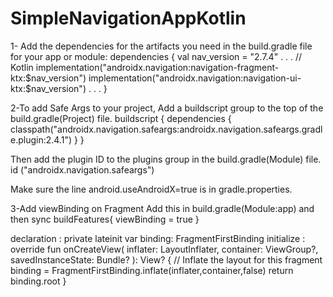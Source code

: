 # SimpleNavigationAppKotlin

1- Add the dependencies for the artifacts you need in the build.gradle file for your app or module:
dependencies {
  val nav_version = "2.7.4"
  .
  .
  .
  // Kotlin
  implementation("androidx.navigation:navigation-fragment-ktx:$nav_version")
  implementation("androidx.navigation:navigation-ui-ktx:$nav_version")
  .
  .
  .
}


2-To add Safe Args to your project, Add a buildscript group to the top of the build.gradle(Project) file.
buildscript {
    dependencies {
        classpath("androidx.navigation.safeargs:androidx.navigation.safeargs.gradle.plugin:2.4.1")
    }
}

Then add the plugin ID to the plugins group in the build.gradle(Module) file.
id ("androidx.navigation.safeargs")

Make sure the line android.useAndroidX=true is in gradle.properties.

3-Add viewBinding on Fragment
Add this in build.gradle(Module:app) and then sync
buildFeatures{
        viewBinding = true 
    }

declaration : private lateinit var binding: FragmentFirstBinding
initialize :  
    override fun onCreateView(
        inflater: LayoutInflater, container: ViewGroup?,
        savedInstanceState: Bundle?
    ): View? {
        // Inflate the layout for this fragment
        binding = FragmentFirstBinding.inflate(inflater,container,false)
        return binding.root
    }
